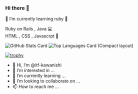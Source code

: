 ### Hi there 👋
🌱 I’m currently learning ruby 💎

Ruby on Rails , Java 💻<br>
HTML , CSS , Javascrpt 📔

<!-- ![graph](https://github-profile-summary-cards.vercel.app/api/cards/profile-details?username=kawanishi2023&theme=graywhite) -->
![GitHub Stats Card](https://github-readme-stats.vercel.app/api?username=itf-kawanishi&show_icons=true&theme=graywhite&line_height=20)
![Top Languages Card (Compact layout)](https://github-readme-stats.vercel.app/api/top-langs/?username=itf-kawanishi&layout=compact&theme=graywhite)


[![trophy](https://github-profile-trophy.vercel.app/?username=itf-kawanishi&theme=flat&column=7)](https://github.com/ryo-ma/github-profile-trophy)

<!--
**kawanishi2023/kawanishi2023** is a ✨ _special_ ✨ repository because its `README.md` (this file) appears on your GitHub profile.

Here are some ideas to get you started:

- 🔭 I’m currently working on ...
- 🌱 I’m currently learning ...
- 👯 I’m looking to collaborate on ...
- 🤔 I’m looking for help with ...
- 💬 Ask me about ...
- 📫 How to reach me: ...
- 😄 Pronouns: ...
- ⚡ Fun fact: ...
-->




- 👋 Hi, I’m @itf-kawanishi
- 👀 I’m interested in ...
- 🌱 I’m currently learning ...
- 💞️ I’m looking to collaborate on ...
- 📫 How to reach me ...

<!---
itf-kawanishi/itf-kawanishi is a ✨ special ✨ repository because its `README.md` (this file) appears on your GitHub profile.
You can click the Preview link to take a look at your changes.
--->
